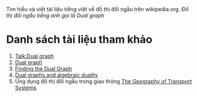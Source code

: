 Tìm hiểu và viết tài liệu tiếng việt về đồ thị đối ngẫu trên wikipedia.org.
_Đồ thị đối ngẫu tiếng anh gọi là Dual graph_

# Danh sách tài liệu tham khảo #
  1. [Talk:Dual graph](http://en.wikipedia.org/wiki/Talk%3ADual_graph)
  1. [Dual graph](http://en.wikipedia.org/wiki/Dual_graph)
  1. [Finding the Dual Graph](http://www.eulerdiagrams.com/tutorial/VLHCC%202009%20Tutorial%202.1.pdf)
  1. [Dual graphs and algebraic duality](http://www2.math.uu.se/~andersj/graphtheory/lec5.pdf)
  1. Ứng dụng đồ thị đối ngẫu trong giao thông [The Geography of Transport Systems](http://people.hofstra.edu/geotrans/eng/methods/dual_graph.html)
